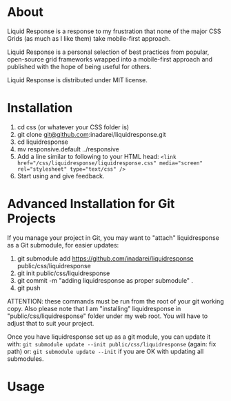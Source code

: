# About
Liquid Response is a response to my frustration that none of the major CSS Grids (as much as I like them) take mobile-first approach. 

Liquid Response is a personal selection of best practices from popular, open-source grid frameworks wrapped into a mobile-first approach and published with the hope of being useful for others.

Liquid Response is distributed under MIT license.

# Installation

1. cd css (or whatever your CSS folder is)
1. git clone git@github.com:inadarei/liquidresponse.git
1. cd liquidresponse
1. mv responsive.default ../responsive
1. Add a line similar to following to your HTML head:
`<link href="/css/liquidresponse/liquidresponse.css" media="screen" rel="stylesheet" type="text/css" /> `
1. Start using and give feedback.

# Advanced Installation for Git Projects

If you manage your project in Git, you may want to "attach" liquidresponse as a Git submodule, for easier updates:

1. git submodule add https://github.com/inadarei/liquidresponse public/css/liquidresponse
1. git init public/css/liquidresponse
1. git commit -m "adding liquidresponse as proper submodule" .
1. git push

ATTENTION: these commands must be run from the root of your git working copy. Also please note
that I am "installing" liquidresponse in "public/css/liquidresponse" folder under my web root.
You will have to adjust that to suit your project.

Once you have liquidresponse set up as a git module, you can update it with:
`git submodule update --init public/css/liquidresponse` (again: fix path) or:
`git submodule update --init` if you are OK with updating all submodules.

# Usage 
